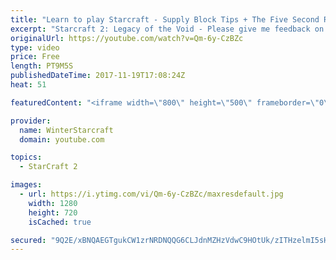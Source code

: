 ```yaml
---
title: "Learn to play Starcraft - Supply Block Tips + The Five Second Rule (Basic Guide & Tutorial)"
excerpt: "Starcraft 2: Legacy of the Void - Please give me feedback on this general video style/commentary, hopefully it helps you guys out!  Can very easily make more on different concepts if it is the right direction!  Sc2ReplayStats - http://www.sc2replaystats.com"
originalUrl: https://youtube.com/watch?v=Qm-6y-CzBZc
type: video
price: Free
length: PT9M5S
publishedDateTime: 2017-11-19T17:08:24Z
heat: 51

featuredContent: "<iframe width=\"800\" height=\"500\" frameborder=\"0\" src=\"https://www.youtube.com/embed/Qm-6y-CzBZc\" allow=\"accelerometer; autoplay; encrypted-media; gyroscope; picture-in-picture\" allowfullscreen></iframe>"

provider:
  name: WinterStarcraft
  domain: youtube.com

topics:
  - StarCraft 2

images:
  - url: https://i.ytimg.com/vi/Qm-6y-CzBZc/maxresdefault.jpg
    width: 1280
    height: 720
    isCached: true

secured: "9Q2E/xBNQAEGTgukCW1zrNRDNQQG6CLJdnMZHzVdwC9HOtUk/zITHzelmI5sHtXXLVD3lFE/DdbPXLlCulTLL2Cpe1RA3LfvSCJFWTVXHMa+lj6evPS3MwknN9E7Sa9irUEZcPk9Ryai8DHqNf6hI9jmtDpgi2SbcDNTIY3m0OF3kJSU/49wCf8o31l6z7yUXUJZJRcoi1JKd33nS28wUaQM/33/jxkaH4SO1UMdfRD/1VML4v/5iNdaZT5v6KIb7Zz+o2jTRj8nNyYEj5F9OT3SWuYcOEWGGS84b/QO31htF/y9vUTkDPNZc9ICCUrsF3M0W+COYNAFqLipXG0CaQpyzN/eJxVGECnrK2c7NE/TX8NpvJXixB1kaxNypV9mmVfHZFBPq7fCivBbTmKxpRbhz0vltfUrUxscqsOskI0=;qdSaBT3BsrBwrGUOPR/PCg=="
---
```


